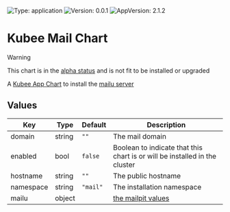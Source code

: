

[//]: # (README.md generated by gotmpl. DO NOT EDIT.)

![Type: application](https://img.shields.io/badge/Type-application-informational?style=flat-square) ![Version: 0.0.1](https://img.shields.io/badge/Version-0.0.1-informational?style=flat-square) ![AppVersion: 2.1.2](https://img.shields.io/badge/AppVersion-2.1.2-informational?style=flat-square)

# Kubee Mail Chart

> [!WARNING]
> This chart is in the [alpha status](https://github.com/EraldyHq/kubee/blob/main/docs/site/kubee-helmet-chart.md#status) and is not fit to be installed or upgraded

A [Kubee App Chart](https://github.com/EraldyHq/kubee/blob/main/docs/site/app-chart.md) to install the [mailu server](https://mailu.io)

## Values

| Key | Type | Default | Description |
|-----|------|---------|-------------|
| domain | string | `""` | The mail domain |
| enabled | bool | `false` | Boolean to indicate that this chart is or will be installed in the cluster |
| hostname | string | `""` | The public hostname |
| namespace | string | `"mail"` | The installation namespace |
| mailu | object | | [the mailpit values](https://github.com/Mailu/helm-charts/blob/mailu-2.1.2/mailu/values.yaml) |

